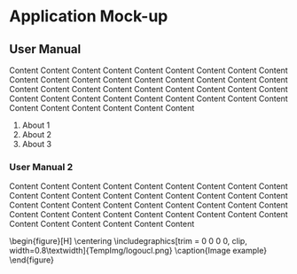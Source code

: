 

# Application Mock-up

## User Manual

Content Content Content Content Content Content Content Content Content Content Content Content Content Content Content Content Content Content Content Content Content Content Content Content Content Content Content Content Content Content Content Content Content Content Content Content Content Content Content Content Content Content 

1) About 1
2) About 2
3) About 3

### User Manual 2

Content Content Content Content Content Content Content Content Content Content Content Content Content Content Content Content Content Content Content Content Content Content Content Content Content Content Content Content Content Content Content Content Content Content Content Content Content Content Content Content Content Content 


\begin{figure}[H]
      \centering
      \includegraphics[trim = 0 0 0 0, clip, width=0.8\textwidth]{TempImg/logoucl.png}
      \caption{Image example}
 \end{figure}

